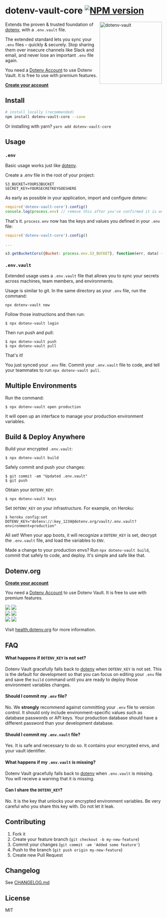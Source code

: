 # dotenv-vault-core [![NPM version](https://img.shields.io/npm/v/dotenv-vault-core.svg?style=flat-square)](https://www.npmjs.com/package/dotenv-vault-core)

<img src="https://raw.githubusercontent.com/motdotla/dotenv/master/dotenv.svg" alt="dotenv-vault" align="right" width="200" />

Extends the proven & trusted foundation of [dotenv](https://github.com/motdotla/dotenv), with a `.env.vault` file.

The extended standard lets you sync your `.env` files – quickly & securely. Stop sharing them over insecure channels like Slack and email, and never lose an important `.env` file again.

You need a [Dotenv Account](https://dotenv.org) to use Dotenv Vault. It is free to use with premium features.

**[Create your account](https://dotenv.org/signup)**

## Install

```bash
# install locally (recommended)
npm install dotenv-vault-core --save
```

Or installing with yarn? `yarn add dotenv-vault-core`

## Usage

### `.env`

Basic usage works just like [dotenv](https://github.com/motdotla/dotenv).

Create a .env file in the root of your project:

```dosini
S3_BUCKET=YOURS3BUCKET
SECRET_KEY=YOURSECRETKEYGOESHERE
```

As early as possible in your application, import and configure dotenv:

```javascript
require('dotenv-vault-core').config()
console.log(process.env) // remove this after you've confirmed it is working
```

That's it. `process.env` now has the keys and values you defined in your `.env` file:


```javascript
require('dotenv-vault-core').config()

...

s3.getBucketCors({Bucket: process.env.S3_BUCKET}, function(err, data) {})
```

### `.env.vault`

Extended usage uses a `.env.vault` file that allows you to sync your secrets across machines, team members, and environments.

Usage is similar to git. In the same directory as your `.env` file, run the command:

```shell
npx dotenv-vault new
```

Follow those instructions and then run:

```shell
$ npx dotenv-vault login
```

Then run push and pull:

```shell
$ npx dotenv-vault push
$ npx dotenv-vault pull
```

That's it!

You just synced your `.env` file. Commit your `.env.vault` file to code, and tell your teammates to run `npx dotenv-vault pull`.

## Multiple Environments

Run the command:

```shell
$ npx dotenv-vault open production
```

It will open up an interface to manage your production environment variables.

## Build & Deploy Anywhere

Build your encrypted `.env.vault`:

```shell
$ npx dotenv-vault build
```

Safely commit and push your changes:

```shell
$ git commit -am "Updated .env.vault"
$ git push
```

Obtain your `DOTENV_KEY`:

```shell
$ npx dotenv-vault keys
```

Set `DOTENV_KEY` on your infrastructure. For example, on Heroku:

```shell
$ heroku config:set DOTENV_KEY="dotenv://:key_1234@dotenv.org/vault/.env.vault?environment=production"
```

All set! When your app boots, it will recognize a `DOTENV_KEY` is set, decrypt the `.env.vault` file, and load the variables to `ENV`.

Made a change to your production envs? Run `npx dotenv-vault build`, commit that safely to code, and deploy. It's simple and safe like that.

## Dotenv.org

**[Create your account](https://dotenv.org/signup)**

You need a [Dotenv Account](https://dotenv.org) to use Dotenv Vault. It is free to use with premium features.

![](https://api.checklyhq.com/v1/badges/checks/c2fee99a-38e7-414e-89b8-9766ceeb1927?style=flat&theme=dark&responseTime=true)
![](https://api.checklyhq.com/v1/badges/checks/4f557967-1ed1-486a-b762-39a63781d752?style=flat&theme=dark&responseTime=true)
<br>
![](https://api.checklyhq.com/v1/badges/checks/804eb6fa-6599-4688-a649-7ff3c39a64b9?style=flat&theme=dark&responseTime=true)
![](https://api.checklyhq.com/v1/badges/checks/6a94504e-e936-4f07-bc0b-e08fee2734b3?style=flat&theme=dark&responseTime=true)
<br>
![](https://api.checklyhq.com/v1/badges/checks/06ac4f4e-3e0e-4501-9987-580b4d2a6b06?style=flat&theme=dark&responseTime=true)
![](https://api.checklyhq.com/v1/badges/checks/0ffc1e55-7ef0-4c2c-8acc-b6311871f41c?style=flat&theme=dark&responseTime=true)

Visit [health.dotenv.org](https://health.dotenv.org) for more information.

## FAQ

#### What happens if `DOTENV_KEY` is not set?

Dotenv Vault gracefully falls back to [dotenv](https://github.com/motdotla/dotenv) when `DOTENV_KEY` is not set. This is the default for development so that you can focus on editing your `.env` file and save the `build` command until you are ready to deploy those environment variables changes.

#### Should I commit my `.env` file?

No. We **strongly** recommend against committing your `.env` file to version control. It should only include environment-specific values such as database passwords or API keys. Your production database should have a different password than your development database.

#### Should I commit my `.env.vault` file?

Yes. It is safe and necessary to do so. It contains your encrypted envs, and your vault identifier.

#### What happens if my `.env.vault` is missing?

Dotenv Vault gracefully falls back to [dotenv](https://github.com/motdotla/dotenv) when `.env.vault` is missing. You will receive a warning that it is missing.

#### Can I share the `DOTENV_KEY`?

No. It is the key that unlocks your encrypted environment variables. Be very careful who you share this key with. Do not let it leak.

## Contributing

1. Fork it
2. Create your feature branch (`git checkout -b my-new-feature`)
3. Commit your changes (`git commit -am 'Added some feature'`)
4. Push to the branch (`git push origin my-new-feature`)
5. Create new Pull Request

## Changelog

See [CHANGELOG.md](CHANGELOG.md)

## License

MIT
